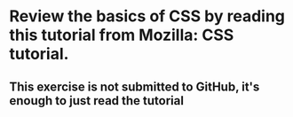 # Review the basics of CSS by reading this tutorial from Mozilla: CSS tutorial.

## This exercise is not submitted to GitHub, it's enough to just read the tutorial